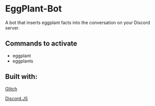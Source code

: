 # EggPlant-Bot
A bot that inserts eggplant facts into the conversation on your Discord server.
## Commands to activate
* eggplant
* eggplants

## Built with:
[Glitch](https://glitch.com/edit/#!/build-a-discord-bot?path=README.md:2:18)

[Discord.JS](https://discord.js.org/#/)
